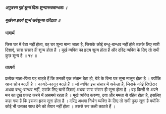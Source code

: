 ##### अपुत्रस्य गृहं शून्यं दिशः शून्यास्त्वबान्धवाः ।
##### मूर्खस्य हृदयं शून्यं सर्वशून्या दरिद्रता ॥

#### भावार्थ

जिस घर में बेटा नहीं होता, वह घर शून्य माना जाता है, जिसके कोई बन्धु-बान्धव नहीं होते उसके लिए सारी दिशाएं, सारा संसार ही शून्य होता है । मूर्ख व्यक्ति का हृदय शून्य होता है और दरिद्र व्यक्ति के लिए तो सभी कुछ शून्य है ॥ १४ ॥

#### तात्पर्य

प्रत्येक माता-पिता यह चाहते हैं कि उनकी एक संतान बेटा हो, बेटे के बिना घर सूना मालूम होता है । क्योंकि आज सोच बदली है । कायदे-कानून बदले हैं । जो व्यक्ति इस संसार में अकेला है, जिसके कोई रिश्तेदार अथवा बन्धु-बान्धव नहीं, उसके लिए चारों दिशाएं अथवा सारा संसार ही सूना होता है । वह किसी से अपने मन का दुख प्रकट करने में असमर्थ रहता है । मूर्ख व्यक्ति करुणा, दया और ममता से रहित होता है, इसलिए कहा गया है कि इसका हृदय सूना होता है । दरिद्र अथवा निर्धन व्यक्ति के लिए तो सभी कुछ सूना है क्योंकि कोई भी उसका साथ देने को तैयार नहीं होता । उससे सब कन्नी काटते हैं ।